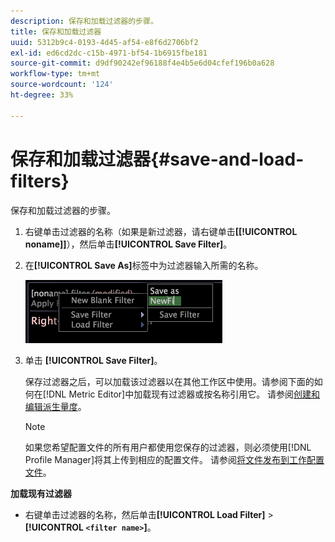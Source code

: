 ```yaml
---
description: 保存和加载过滤器的步骤。
title: 保存和加载过滤器
uuid: 5312b9c4-0193-4d45-af54-e8f6d2706bf2
exl-id: ed6cd2dc-c15b-4971-bf54-1b6915fbe181
source-git-commit: d9df90242ef96188f4e4b5e6d04cfef196b0a628
workflow-type: tm+mt
source-wordcount: '124'
ht-degree: 33%

---
```


# 保存和加载过滤器{#save-and-load-filters}

保存和加载过滤器的步骤。

1. 右键单击过滤器的名称（如果是新过滤器，请右键单击&#x200B;**\[[!UICONTROL noname]\]**），然后单击&#x200B;**[!UICONTROL Save Filter]**。
1. 在&#x200B;**[!UICONTROL Save As]**&#x200B;标签中为过滤器输入所需的名称。

   ![步骤信息](assets/vis_FilterEditor_SaveFilter.png)

1. 单击 **[!UICONTROL Save Filter]**。

   保存过滤器之后，可以加载该过滤器以在其他工作区中使用。请参阅下面的如何在[!DNL Metric Editor]中加载现有过滤器或按名称引用它。 请参阅[创建和编辑派生量度](../../../../home/c-get-started/c-admin-intrf/c-prof-mgr/c-drvd-mtrcs.md#concept-e41723b342a849309874b26232224a40)。

   >[!NOTE]
   >
   >如果您希望配置文件的所有用户都使用您保存的过滤器，则必须使用[!DNL Profile Manager]将其上传到相应的配置文件。 请参阅[将文件发布到工作配置文件](../../../../home/c-get-started/c-admin-intrf/c-prof-mgr/t-pub-files-wkg-prof.md#task-a0106e010c834d16bd60eef4721b6af9)。

**加载现有过滤器**

* 右键单击过滤器的名称，然后单击&#x200B;**[!UICONTROL Load Filter]** > **[!UICONTROL `<filter name>`]**。

